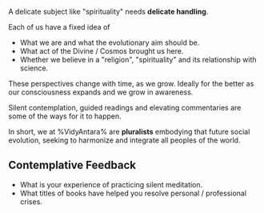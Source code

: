 A delicate subject like "spirituality" needs **delicate handling**.

Each of us have a fixed idea of

* What we are and what the evolutionary aim should be.
* What act of the Divine / Cosmos brought us here.
* Whether we believe in a "religion", "spirituality" and its relationship with science.

These perspectives change with time, as we grow. Ideally for the better as our consciousness expands and we grow in awareness.

Silent contemplation, guided readings and elevating commentaries are some of the ways for it to happen.

In short, we at %VidyAntara% are **pluralists** embodying that future social evolution, seeking to harmonize and integrate all peoples of the world.

<!--start-engage-->
<!--//meta
Email To: vidya@awakentolife.org
Email Cc: imran@amadeusweb.world
//meta-->

## Contemplative Feedback

* What is your experience of practicing silent meditation.
* What titles of books have helped you resolve personal / professional crises.
